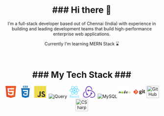 <div id="header" align="center">
  <h1>### Hi there 👋</h1>


I’m a full-stack developer based out of Chennai (India) with experience in building and leading development teams that build high-performance enterprise web applications.

Currently I'm learning MERN Stack ⌛

<img src="https://komarev.com/ghpvc/?username=JuniorRaja&style=for-the-badge&color=blueviolet" alt=""/>
   <h1>### My Tech Stack ###</h1>
  <div>
  <img src="https://github.com/devicons/devicon/blob/master/icons/html5/html5-original.svg" title="HTML5" alt="HTML" width="40" height="40"/>&nbsp;
  <img src="https://github.com/devicons/devicon/blob/master/icons/css3/css3-plain-wordmark.svg"  title="CSS3" alt="CSS" width="40" height="40"/>&nbsp;
  <img src="https://github.com/devicons/devicon/blob/master/icons/javascript/javascript-original.svg" title="JavaScript" alt="JavaScript" width="40" height="40"/>&nbsp;
  <img src="https://cdn.jsdelivr.net/gh/devicons/devicon/icons/jquery/jquery-original.svg" title="jQuery" alt="jQuery" width="40" height="40"/>
  <img src="https://github.com/devicons/devicon/blob/master/icons/react/react-original-wordmark.svg" title="React" alt="React" width="40" height="40"/>&nbsp;
  <img src="https://github.com/devicons/devicon/blob/master/icons/redux/redux-original.svg" title="Redux" alt="Redux " width="40" height="40"/>&nbsp;
  <img src="https://cdn.jsdelivr.net/gh/devicons/devicon/icons/microsoftsqlserver/microsoftsqlserver-plain.svg" title="MySQL"  alt="MySQL" width="40" height="40"/>
  <img src="https://github.com/devicons/devicon/blob/master/icons/nodejs/nodejs-original-wordmark.svg" title="NodeJS" alt="NodeJS" width="40" height="40"/>&nbsp;
  <img src="https://github.com/devicons/devicon/blob/master/icons/git/git-original-wordmark.svg" title="Git" **alt="Git" width="40" height="40"/>
  <img src="https://cdn.jsdelivr.net/gh/devicons/devicon/icons/github/github-original.svg" title="GitHub" **alt="Git" width="40" height="40"/>
  <img src="https://cdn.jsdelivr.net/gh/devicons/devicon/icons/csharp/csharp-original.svg" title="CSharp" **alt="CSharp" width="40" height="40"/>
</div>
</div>
